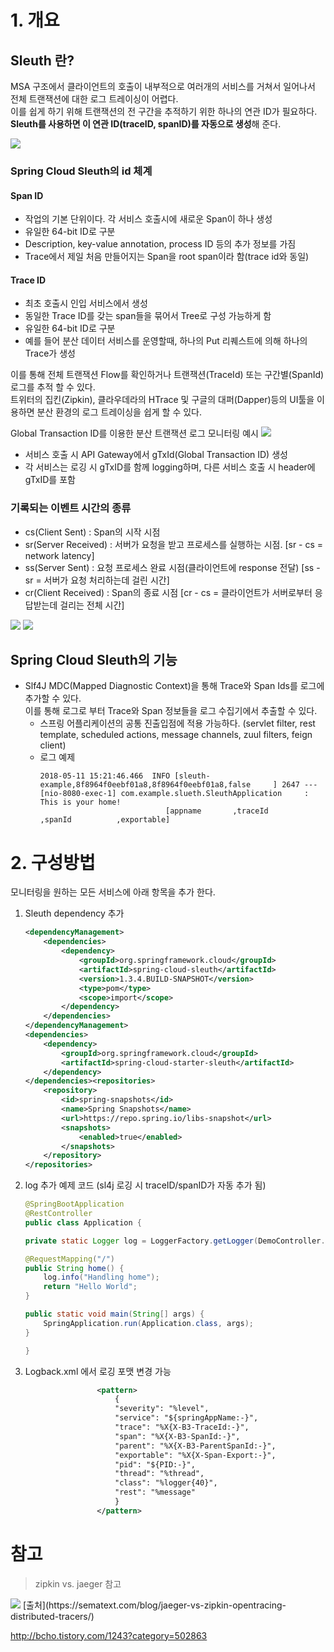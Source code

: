 # 1. 개요
## Sleuth 란?

MSA 구조에서 클라이언트의 호출이 내부적으로 여러개의 서비스를 거쳐서 일어나서 전체 트랜잭션에 대한 로그 트레이싱이 어렵다.  
이를 쉽게 하기 위해 트랜잭션의 전 구간을 추적하기 위한 하나의 연관 ID가 필요하다.  
**Sleuth를 사용하면 이 연관 ID(traceID, spanID)를 자동으로 생성**해 준다.  

![](../images/log-overview-tracing2.png)

### Spring Cloud Sleuth의 id 체계
#### Span ID
- 작업의 기본 단위이다. 각 서비스 호출시에 새로운 Span이 하나 생성  
- 유일한 64-bit ID로 구분  
- Description, key-value annotation, process ID 등의 추가 정보를 가짐
- Trace에서 제일 처음 만들어지는 Span을 root span이라 함(trace id와 동일)

#### Trace ID
- 최초 호출시 인입 서비스에서 생성 
- 동일한 Trace ID를 갖는 span들을 묶어서 Tree로 구성 가능하게 함  
- 유일한 64-bit ID로 구분
- 예를 들어 분산 데이터 서비스를 운영할때, 하나의 Put 리퀘스트에 의해 하나의 Trace가 생성

이를 통해 전체 트랜잭션 Flow를 확인하거나 트랜잭션(TraceId) 또는 구간별(SpanId) 로그를 추적 할 수 있다.  
트위터의 집킨(Zipkin), 클라우데라의 HTrace 및 구글의 대퍼(Dapper)등의 UI툴을 이용하면 분산 환경의 로그 트레이싱을 쉽게 할 수 있다.  

Global Transaction ID를 이용한 분산 트랜잭션 로그 모니터링 예시
![](../images/log-sleuth-EFK.png)
- 서비스 호출 시 API Gateway에서 gTxId(Global Transaction ID) 생성
- 각 서비스는 로깅 시 gTxID를 함께 logging하며, 다른 서비스 호출 시 header에 gTxID를 포함

### 기록되는 이벤트 시간의 종류
- cs(Client Sent) : Span의 시작 시점
- sr(Server Received) : 서버가 요청을 받고 프로세스를 실행하는 시점. [sr - cs = network latency]
- ss(Server Sent) : 요청 프로세스 완료 시점(클라이언트에 response 전달) [ss - sr = 서버가 요청 처리하는데 걸린 시간]
- cr(Client Received) : Span의 종료 시점 [cr - cs = 클라이언트가 서버로부터 응답받는데 걸리는 전체 시간]

![](../images/log-sleuth-annotation.png)
![](../images/log-sleuth-span-relationship.png)

## Spring Cloud Sleuth의 기능

- Slf4J MDC(Mapped Diagnostic Context)을 통해 Trace와 Span Ids를 로그에 추가할 수 있다.  
이를 통해 로그로 부터 Trace와 Span 정보들을 로그 수집기에서 추출할 수 있다.
  - 스프링 어플리케이션의 공통 진출입점에 적용 가능하다.
(servlet filter, rest template, scheduled actions, message channels, zuul filters, feign client)
  - 로그 예제
    ```text
    2018-05-11 15:21:46.466  INFO [sleuth-example,8f8964f0eebf01a8,8f8964f0eebf01a8,false     ] 2647 --- [nio-8080-exec-1] com.example.slueth.SleuthApplication     : This is your home!
                                [appname       ,traceId         ,spanId          ,exportable]
    ```

# 2. 구성방법  

모니터링을 원하는 모든 서비스에 아래 항목을 추가 한다.  
1. Sleuth dependency 추가
    ```xml
    <dependencyManagement>
        <dependencies>
            <dependency>
                <groupId>org.springframework.cloud</groupId>
                <artifactId>spring-cloud-sleuth</artifactId>
                <version>1.3.4.BUILD-SNAPSHOT</version>
                <type>pom</type>
                <scope>import</scope>
            </dependency>
        </dependencies>
    </dependencyManagement>
    <dependencies>
        <dependency>
            <groupId>org.springframework.cloud</groupId>
            <artifactId>spring-cloud-starter-sleuth</artifactId>
        </dependency>
    </dependencies><repositories>
        <repository>
            <id>spring-snapshots</id>
            <name>Spring Snapshots</name>
            <url>https://repo.spring.io/libs-snapshot</url>
            <snapshots>
                <enabled>true</enabled>
            </snapshots>
        </repository>
    </repositories>
    ```
2. log 추가 예제 코드 (sl4j 로깅 시 traceID/spanID가 자동 추가 됨)
    ```java
    @SpringBootApplication
    @RestController
    public class Application {

    private static Logger log = LoggerFactory.getLogger(DemoController.class);

    @RequestMapping("/")
    public String home() {
        log.info("Handling home");
        return "Hello World";
    }

    public static void main(String[] args) {
        SpringApplication.run(Application.class, args);
    }

    }
    ```

3. Logback.xml 에서 로깅 포맷 변경 가능
    ```xml
					<pattern>
						{
						"severity": "%level",
						"service": "${springAppName:-}",
						"trace": "%X{X-B3-TraceId:-}",
						"span": "%X{X-B3-SpanId:-}",
						"parent": "%X{X-B3-ParentSpanId:-}",
						"exportable": "%X{X-Span-Export:-}",
						"pid": "${PID:-}",
						"thread": "%thread",
						"class": "%logger{40}",
						"rest": "%message"
						}
					</pattern>
    ```


# 참고
> zipkin vs. jaeger 참고
<img src='../images/zipkinVsJaeger.png'>
[출처](https://sematext.com/blog/jaeger-vs-zipkin-opentracing-distributed-tracers/)

http://bcho.tistory.com/1243?category=502863

